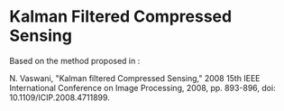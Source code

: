 # Kalman Filtered Compressed Sensing

Based on the method proposed in :

N. Vaswani, "Kalman filtered Compressed Sensing," 2008 15th IEEE International Conference on Image Processing, 2008, pp. 893-896, doi: 10.1109/ICIP.2008.4711899.
